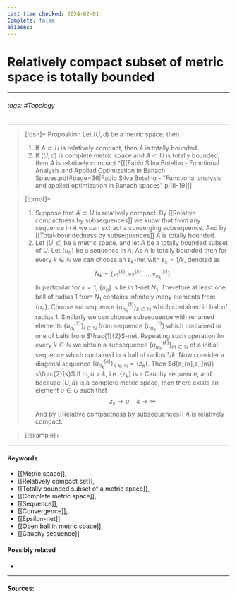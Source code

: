 ```yaml
---
Last time checked: 2024-02-01
Complete: false
aliases:
---
```

# Relatively compact subset of metric space is totally bounded
***
###### tags: #Topology 
***
>[!dsn]+ Proposition
>Let $(U,d)$ be a metric space, then
>1. If $A\subset U$ is relatively compact, then $A$ is totally bounded.
>2. If $(U,d)$ is complete metric space and $A\subset U$ is totally bounded, then $A$ is relatively compact.^[[[Fabio Silva Botelho - Functional Analysis and Applied Optimization in Banach Spaces.pdf#page=36|Fabio Silva Botelho - "Functional analysis and applied optimization in Banach spaces" p.18-19]]]

>[!proof]+
>1. Suppose that $A\subset U$ is relatively compact. By [[Relative compactness by subsequences]] we know that from any sequence in $A$ we can extract a converging subsequence. And by [[Total-boundedness by subsequences]] $A$ is totally bounded.
>2. Let $(U,d)$ be a metric space, and let $A$ be a totally bounded subset of $U$. Let $\{u_{n}\}$ be a sequence in $A$. As $A$ is totally bounded then for every $k\in\mathbb{N}$ we can choose an $\varepsilon_{k}$-net with $\varepsilon_{k}=1/k$, denoted as
>   $$N_{k}=\left\{v_{1}^{(k)},v_{2}^{(k)},\dots,v_{n_{k}}^{(k)}\right\}$$
>   In particular for $k=1$, $\{u_{n}\}$ is lie in $1$-net $N_{1}$. Therefore at least one ball of radius $1$ from $N_{1}$ contains infinitely many elements from $\{u_{n}\}$. Choose subsequence $\left\{u_{n_{k}}^{(1)}\right\}_{k\in\mathbb{N}}$ which contained in ball of radius $1$. Similarly we can choose subsequence with renamed elements $\left\{u_{n_{l}}^{(2)} \right\}_{l\in\mathbb{N}}$ from sequence $\left\{u_{n_{k}}^{(1)} \right\}$ which contained in one of balls from $\frac{1}{2}$-net. Repeating such operation for every $k\in\mathbb{N}$ we obtain a subsequence $\left\{u_{n_{m}}^{(k)}\right\}_{m\in\mathbb{N}}$ of a initial sequence which contained in a ball of radius $1/k$.
>   Now consider a diagonal sequence $\left\{u_{n_{k}}^{(k)}\right\}_{k\in\mathbb{N}}=\{z_{k}\}$. Then $d(z_{n},z_{m})<\frac{2}{k}$ if $m,n>k$, i.e. $\{z_{k}\}$ is a Cauchy sequence, and because $(U,d)$ is a complete metric space, then there exists an element $u\in U$ such that 
>   $$z_{k}\to u\quad k\to\infty$$
>   And by [[Relative compactness by subsequences]] $A$ is relatively compact. 

>[!example]+ 
>
***
#### Keywords
- [[Metric space]],
- [[Relatively compact set]],
- [[Totally bounded subset of a metric space]],
- [[Complete metric space]],
- [[Sequence]],
- [[Convergence]],
- [[Epsilon-net]],
- [[Open ball in metric space]],
- [[Cauchy sequence]]
#### Possibly related
- 
***
#### Sources: